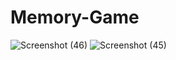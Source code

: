 # Memory-Game
![Screenshot (46)](https://user-images.githubusercontent.com/83995707/165639606-50ad7d75-12f5-4866-a39c-cc29599c67fa.png)
![Screenshot (45)](https://user-images.githubusercontent.com/83995707/165639613-c288343b-b470-4829-94aa-44db4d57aee1.png)

